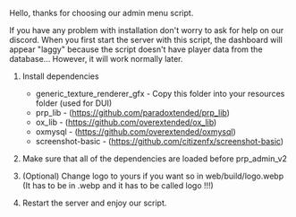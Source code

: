 Hello, thanks for choosing our admin menu script.

If you have any problem with installation don't worry to ask for help on our discord.
When you first start the server with this script, the dashboard will appear "laggy" because the script doesn't have player data from the database...
However, it will work normally later.

1. Install dependencies
    - generic_texture_renderer_gfx - Copy this folder into your resources folder (used for DUI)
    - prp_lib - (https://github.com/paradoxtended/prp_lib)
    - ox_lib - (https://github.com/overextended/ox_lib)
    - oxmysql - (https://github.com/overextended/oxmysql)
    - screenshot-basic - (https://github.com/citizenfx/screenshot-basic)

2. Make sure that all of the dependencies are loaded before prp_admin_v2

3. (Optional) Change logo to yours if you want so in web/build/logo.webp (It has to be in .webp and it has to be called logo !!!)

4. Restart the server and enjoy our script.